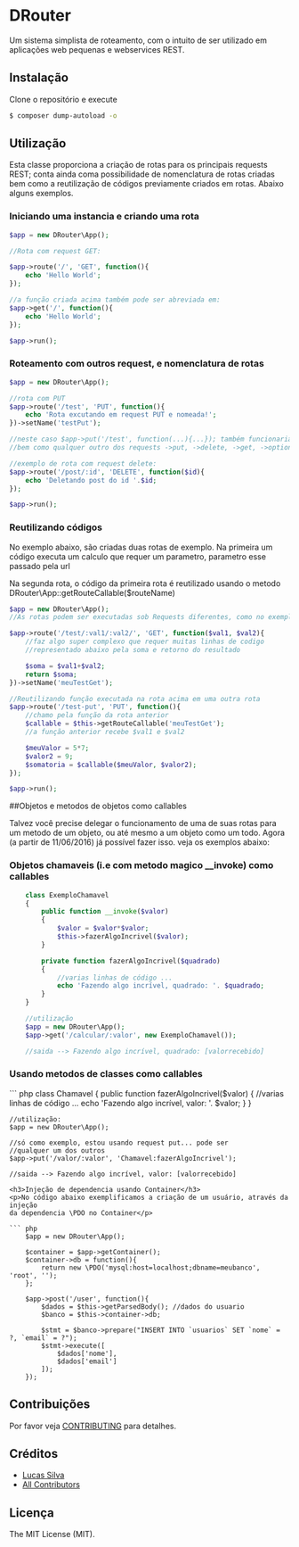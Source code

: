 # DRouter

Um sistema simplista de roteamento, com o intuito de ser utilizado em aplicações
web pequenas e webservices REST.

## Instalação

Clone o repositório e execute

``` bash
$ composer dump-autoload -o
```

## Utilização

<p>Esta classe proporciona a criação de rotas para os principais requests REST;
conta ainda coma possibilidade de nomenclatura de rotas criadas bem como a 
reutilização de códigos previamente criados em rotas.
Abaixo alguns exemplos.</p>

<h3>Iniciando uma instancia e criando uma rota</h3>

``` php
$app = new DRouter\App();

//Rota com request GET:

$app->route('/', 'GET', function(){
    echo 'Hello World';
});

//a função criada acima também pode ser abreviada em:
$app->get('/', function(){
    echo 'Hello World';
});

$app->run();
```
<h3>Roteamento com outros request, e nomenclatura de rotas</h3>

``` php
$app = new DRouter\App();

//rota com PUT
$app->route('/test', 'PUT', function(){
    echo 'Rota excutando em request PUT e nomeada!';
})->setName('testPut');

//neste caso $app->put('/test', function(...){...}); também funcionaria
//bem como qualquer outro dos requests ->put, ->delete, ->get, ->options ...

//exemplo de rota com request delete:
$app->route('/post/:id', 'DELETE', function($id){
    echo 'Deletando post do id '.$id;
});

$app->run();
```

<h3>Reutilizando códigos</h3>
<p>No exemplo abaixo, são criadas duas rotas de exemplo. Na primeira um código
executa um calculo que requer um parametro, parametro esse passado pela url</p>

<p>Na segunda rota, o código da primeira rota é reutilizado usando o metodo DRouter\App::getRouteCallable($routeName)</p>

``` php
$app = new DRouter\App();
//As rotas podem ser executadas sob Requests diferentes, como no exemplo abaixo:

$app->route('/test/:val1/:val2/', 'GET', function($val1, $val2){
    //faz algo super complexo que requer muitas linhas de codigo
    //representado abaixo pela soma e retorno do resultado

    $soma = $val1+$val2;
    return $soma;
})->setName('meuTestGet');

//Reutilizando função executada na rota acima em uma outra rota
$app->route('/test-put', 'PUT', function(){
    //chamo pela função da rota anterior
    $callable = $this->getRouteCallable('meuTestGet');
    //a função anterior recebe $val1 e $val2

    $meuValor = 5*7;
    $valor2 = 9;
    $somatoria = $callable($meuValor, $valor2);
});

$app->run();
```

##Objetos e metodos de objetos como callables
<p>Talvez você precise delegar o funcionamento de uma de suas rotas para um
metodo de um objeto, ou até mesmo a um objeto como um todo. Agora (a partir de 11/06/2016)
já possível fazer isso. veja os exemplos abaixo:</p>

<h3>Objetos chamaveis (i.e com metodo magico __invoke) como callables</h3>

``` php
    class ExemploChamavel
    {
        public function __invoke($valor)
        {
            $valor = $valor*$valor;
            $this->fazerAlgoIncrivel($valor);
        }

        private function fazerAlgoIncrivel($quadrado)
        {
            //varias linhas de código ...
            echo 'Fazendo algo incrível, quadrado: '. $quadrado;
        }
    }

    //utilização
    $app = new DRouter\App();
    $app->get('/calcular/:valor', new ExemploChamavel());

    //saida --> Fazendo algo incrível, quadrado: [valorrecebido]
```

<h3>Usando metodos de classes como callables</h3>
``` php
    class Chamavel
    {
        public function fazerAlgoIncrivel($valor)
        {
            //varias linhas de código ...
            echo 'Fazendo algo incrível, valor: '. $valor;
        }
    }

    //utilização:
    $app = new DRouter\App();
    
    //só como exemplo, estou usando request put... pode ser 
    //qualquer um dos outros
    $app->put('/valor/:valor', 'Chamavel:fazerAlgoIncrivel');

    //saida --> Fazendo algo incrível, valor: [valorrecebido]
```
<h3>Injeção de dependencia usando Container</h3>
<p>No código abaixo exemplificamos a criação de um usuário, através da injeção
da dependencia \PDO no Container</p>

``` php
    $app = new DRouter\App();

    $container = $app->getContainer();
    $container->db = function(){
        return new \PDO('mysql:host=localhost;dbname=meubanco', 'root', '');
    };

    $app->post('/user', function(){
        $dados = $this->getParsedBody(); //dados do usuario
        $banco = $this->container->db;

        $stmt = $banco->prepare("INSERT INTO `usuarios` SET `nome` = ?, `email` = ?");
        $stmt->execute([
            $dados['nome'],
            $dados['email']
        ]);
    });
```

## Contribuições

Por favor veja [CONTRIBUTING](CONTRIBUTING.md) para detalhes.

## Créditos

- [Lucas Silva](https://github.com/lukasdev)
- [All Contributors](https://github.com/lukasdev/DRouter/contributors)

## Licença

The MIT License (MIT).
